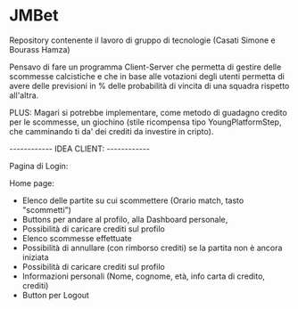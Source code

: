 # JMBet
Repository contenente il lavoro di gruppo 
di tecnologie (Casati Simone e Bourass Hamza)

Pensavo di fare un programma Client-Server 
che permetta di gestire delle scommesse 
calcistiche e che in base alle votazioni 
degli utenti permetta di avere delle previsioni 
in % delle probabilità di vincita di una 
squadra rispetto all'altra. 

PLUS: Magari si potrebbe implementare, 
come metodo di guadagno credito per le 
scommesse, un giochino (stile ricompensa 
tipo YoungPlatformStep, che camminando 
ti da' dei crediti da investire
in cripto).

------------ IDEA CLIENT: ------------

Pagina di Login: 

Home page: 
- Elenco delle partite su cui scommettere (Orario match, tasto "scommetti") 
- Buttons per andare al profilo, alla Dashboard personale, 
- Possibilità di caricare crediti sul profilo
- Elenco scommesse effettuate 
- Possibilità di annullare (con rimborso crediti) se la partita non è ancora iniziata 
- Possibilità di caricare crediti sul profilo
- Informazioni personali (Nome, cognome, età, info carta di credito, crediti)
- Button per Logout

